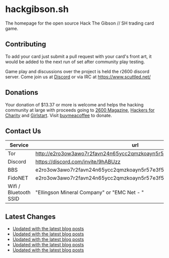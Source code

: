 # hackgibson.sh
The homepage for the open source Hack The Gibson // SH trading card game.


## Contributing

To add your card just submit a pull request with your card's front art, it would be added to the next run of set after community play testing.

Game play and discussions over the project is held the r2600 discord server. Come join us at [Discord](https://discord.com/invite/9hABUzz) or via IRC at https://www.scuttled.net/


## Donations

Your donation of $13.37 or more is welcome and helps the hacking community at large with proceeds going to [2600 Magazine](https://2600.com/), [Hackers for Charity](https://hackersforcharity.org) and [Girlstart](https://girlstart.org).  Visit [buymeacoffee](https://www.buymeacoffee.com/hackgibson.sh) to donate.


## Contact Us

Service | url
-|-
Tor | http://e2ro3ow3awo7r2favn24n65ycc2qmzkoayn5r57e3f56nvjwdcgg32ad.onion
Discord | https://discord.com/invite/9hABUzz
BBS | e2ro3ow3awo7r2favn24n65ycc2qmzkoayn5r57e3f56nvjwdcgg32ad.onion:23
FidoNET | e2ro3ow3awo7r2favn24n65ycc2qmzkoayn5r57e3f56nvjwdcgg32ad.onion:24554
Wifi / Bluetooth SSID | "Ellingson Mineral Company" or "EMC Net - <fidonet address>"

## Latest Changes
<!-- BLOG-POST-LIST:START -->
- [Updated with the latest blog posts](https://github.com/DFW2600/hackgibson.sh/commit/869164ba3f0d14de7e0b26ac3495f882bef781ec)
- [Updated with the latest blog posts](https://github.com/DFW2600/hackgibson.sh/commit/132c8f9922e53783e7470adad7c97f818ccaef72)
- [Updated with the latest blog posts](https://github.com/DFW2600/hackgibson.sh/commit/6d359f979786231e2b26685df994af1783789239)
- [Updated with the latest blog posts](https://github.com/DFW2600/hackgibson.sh/commit/8d4f751130292af9d74b39c4f049e627f4b031d4)
- [Updated with the latest blog posts](https://github.com/DFW2600/hackgibson.sh/commit/946a2468c6b4e86b0eeb47e8dcbe91d2ad14676d)
<!-- BLOG-POST-LIST:END -->
